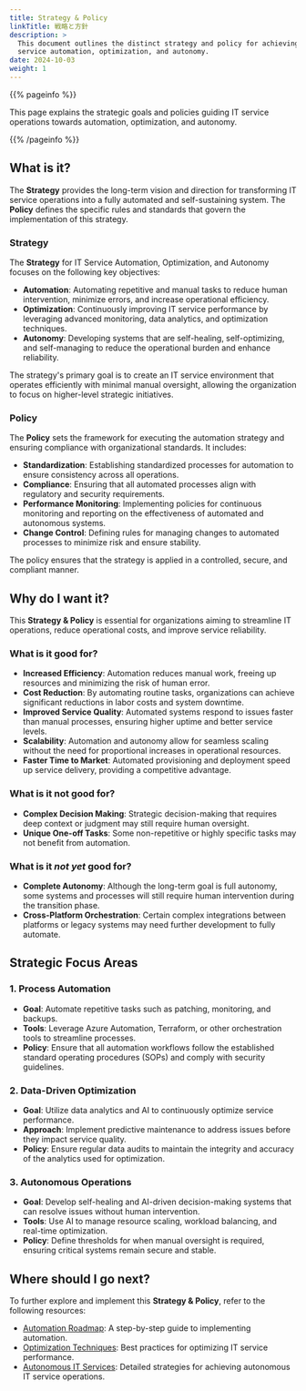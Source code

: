```yaml
---
title: Strategy & Policy
linkTitle: 戦略と方針
description: >
  This document outlines the distinct strategy and policy for achieving IT
  service automation, optimization, and autonomy.
date: 2024-10-03
weight: 1
---
```


{{% pageinfo %}}

This page explains the strategic goals and policies guiding IT service
operations towards automation, optimization, and autonomy.

{{% /pageinfo %}}

## What is it?

The **Strategy** provides the long-term vision and direction for transforming IT
service operations into a fully automated and self-sustaining system. The
**Policy** defines the specific rules and standards that govern the
implementation of this strategy.

### Strategy

The **Strategy** for IT Service Automation, Optimization, and Autonomy focuses
on the following key objectives:

- **Automation**: Automating repetitive and manual tasks to reduce human
  intervention, minimize errors, and increase operational efficiency.
- **Optimization**: Continuously improving IT service performance by leveraging
  advanced monitoring, data analytics, and optimization techniques.
- **Autonomy**: Developing systems that are self-healing, self-optimizing, and
  self-managing to reduce the operational burden and enhance reliability.

The strategy's primary goal is to create an IT service environment that operates
efficiently with minimal manual oversight, allowing the organization to focus on
higher-level strategic initiatives.

### Policy

The **Policy** sets the framework for executing the automation strategy and
ensuring compliance with organizational standards. It includes:

- **Standardization**: Establishing standardized processes for automation to
  ensure consistency across all operations.
- **Compliance**: Ensuring that all automated processes align with regulatory
  and security requirements.
- **Performance Monitoring**: Implementing policies for continuous monitoring
  and reporting on the effectiveness of automated and autonomous systems.
- **Change Control**: Defining rules for managing changes to automated processes
  to minimize risk and ensure stability.

The policy ensures that the strategy is applied in a controlled, secure, and
compliant manner.

## Why do I want it?

This **Strategy & Policy** is essential for organizations aiming to streamline
IT operations, reduce operational costs, and improve service reliability.

### What is it good for?

- **Increased Efficiency**: Automation reduces manual work, freeing up resources
  and minimizing the risk of human error.
- **Cost Reduction**: By automating routine tasks, organizations can achieve
  significant reductions in labor costs and system downtime.
- **Improved Service Quality**: Automated systems respond to issues faster than
  manual processes, ensuring higher uptime and better service levels.
- **Scalability**: Automation and autonomy allow for seamless scaling without
  the need for proportional increases in operational resources.
- **Faster Time to Market**: Automated provisioning and deployment speed up
  service delivery, providing a competitive advantage.

### What is it not good for?

- **Complex Decision Making**: Strategic decision-making that requires deep
  context or judgment may still require human oversight.
- **Unique One-off Tasks**: Some non-repetitive or highly specific tasks may not
  benefit from automation.

### What is it _not yet_ good for?

- **Complete Autonomy**: Although the long-term goal is full autonomy, some
  systems and processes will still require human intervention during the
  transition phase.
- **Cross-Platform Orchestration**: Certain complex integrations between
  platforms or legacy systems may need further development to fully automate.

## Strategic Focus Areas

### 1. Process Automation

- **Goal**: Automate repetitive tasks such as patching, monitoring, and backups.
- **Tools**: Leverage Azure Automation, Terraform, or other orchestration tools
  to streamline processes.
- **Policy**: Ensure that all automation workflows follow the established
  standard operating procedures (SOPs) and comply with security guidelines.

### 2. Data-Driven Optimization

- **Goal**: Utilize data analytics and AI to continuously optimize service
  performance.
- **Approach**: Implement predictive maintenance to address issues before they
  impact service quality.
- **Policy**: Ensure regular data audits to maintain the integrity and accuracy
  of the analytics used for optimization.

### 3. Autonomous Operations

- **Goal**: Develop self-healing and AI-driven decision-making systems that can
  resolve issues without human intervention.
- **Tools**: Use AI to manage resource scaling, workload balancing, and
  real-time optimization.
- **Policy**: Define thresholds for when manual oversight is required, ensuring
  critical systems remain secure and stable.

## Where should I go next?

To further explore and implement this **Strategy & Policy**, refer to the
following resources:

- [Automation Roadmap](/docs/automation-roadmap/): A step-by-step guide to
  implementing automation.
- [Optimization Techniques](/docs/optimization-techniques/): Best practices for
  optimizing IT service performance.
- [Autonomous IT Services](/docs/autonomous-it-services/): Detailed strategies
  for achieving autonomous IT service operations.
